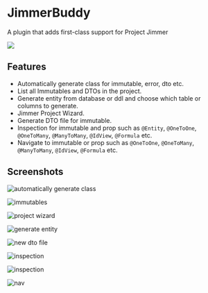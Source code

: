 # JimmerBuddy

A plugin that adds first-class support for Project Jimmer

![](https://s2.loli.net/2025/03/19/bChkJ7Sidp2QOXy.png)

## Features

- Automatically generate class for immutable, error, dto etc.
- List all Immutables and DTOs in the project.
- Generate entity from database or ddl and choose which table or columns to generate.
- Jimmer Project Wizard.
- Generate DTO file for immutable.
- Inspection for immutable and prop such as `@Entity`, `@OneToOne`, `@OneToMany`, `@ManyToMany`, `@IdView`, `@Formula` etc.
- Navigate to immutable or prop such as `@OneToOne`, `@OneToMany`, `@ManyToMany`, `@IdView`, `@Formula` etc.

## Screenshots

![automatically generate class](https://s2.loli.net/2025/03/05/WAxQ34sUnS9i7q5.gif)

![immutables](https://s2.loli.net/2025/03/21/dcZQLJeAhqNSTvH.gif)

![project wizard](https://s2.loli.net/2025/03/05/USP5VdZvlA6iNzO.png)

![generate entity](https://s2.loli.net/2025/03/23/OnuVZMdpobcISx4.png)

![new dto file](https://s2.loli.net/2025/03/11/gjAWhY8DiOKT5vz.gif)

![inspection](https://s2.loli.net/2025/03/19/GYUof7MaizypW9B.png)

![inspection](https://s2.loli.net/2025/03/19/WSbH2kPVGIwZ4Lr.png)

![nav](https://s2.loli.net/2025/03/20/Kp6ErJH1aNvk8Sl.png)